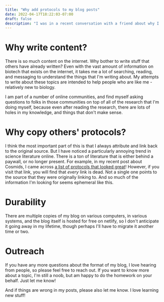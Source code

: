 ```yaml
---
title: "Why add protocols to my blog posts"
date: 2022-04-17T18:22:03-07:00
draft: false
description: "I was in a recent conversation with a friend about why I've designed the way I have. I wanted to address that in case others had any questions about it."
---
```


# Why write content?

There is so much content on the internet. Why bother to write stuff that others have already written? Even with the vast amount of information on biotech that exists on the internet, it takes me a lot of searching, reading, and messaging to understand the things that I'm writing about. My attempts to write about these topics are intended to help people who are like me - relatively new to biology.

I am part of a number of online communities, and find myself asking questions to folks in those communities on top of all of the research that I'm doing myself, because even after reading the research, there are lots of holes in my knowledge, and things that don't make sense.

# Why copy others' protocols?

I think the most important part of this is that I always attribute and link back to the original source. But I have noticed a particularly annoying trend in science literature online. There is a ton of literature that is either behind a paywall, or no longer present. For example, in my recent post about Cosmids, I came across [a list of protocols that looked great](http://www.protocol-online.org/prot/Molecular_Biology/Cosmid/index.html)! However, if you visit that link, you will find that _every_ link is dead. Not a single one points to the source that they were originally linking to. And so much of the information I'm looking for seems ephemeral like this.

# Durability

There are multiple copies of my blog on various computers, in various systems, and the blog itself is hosted for free on netlify, so I don't anticipate it going away in my lifetime, though perhaps I'll have to migrate it another time or two.

# Outreach

If you have any more questions about the format of my blog, I love hearing from people, so please feel free to reach out. If you want to know more about a topic, I'm still a noob, but am happy to do the homework on your behalf. Just let me know!

And if things are wrong in my posts, please also let me know. I love learning new stuff!
